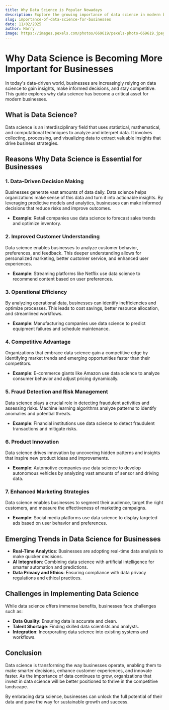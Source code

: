 ```yaml
---
title: Why Data Science is Popular Nowadays
description: Explore the growing importance of data science in modern businesses and how it drives decision-making and innovation.
slug: importance-of-data-science-for-businesses
date: 11/02/2025
author: Harry
image: https://images.pexels.com/photos/669619/pexels-photo-669619.jpeg?auto=compress&cs=tinysrgb&w=1260&h=750&dpr=1
---
```


# Why Data Science is Becoming More Important for Businesses

In today's data-driven world, businesses are increasingly relying on data science to gain insights, make informed decisions, and stay competitive. This guide explores why data science has become a critical asset for modern businesses.

## What is Data Science?

Data science is an interdisciplinary field that uses statistical, mathematical, and computational techniques to analyze and interpret data. It involves collecting, processing, and visualizing data to extract valuable insights that drive business strategies.

## Reasons Why Data Science is Essential for Businesses

### 1. **Data-Driven Decision Making**

Businesses generate vast amounts of data daily. Data science helps organizations make sense of this data and turn it into actionable insights. By leveraging predictive models and analytics, businesses can make informed decisions that reduce risks and improve outcomes.

- **Example**: Retail companies use data science to forecast sales trends and optimize inventory.

### 2. **Improved Customer Understanding**

Data science enables businesses to analyze customer behavior, preferences, and feedback. This deeper understanding allows for personalized marketing, better customer service, and enhanced user experiences.

- **Example**: Streaming platforms like Netflix use data science to recommend content based on user preferences.

### 3. **Operational Efficiency**

By analyzing operational data, businesses can identify inefficiencies and optimize processes. This leads to cost savings, better resource allocation, and streamlined workflows.

- **Example**: Manufacturing companies use data science to predict equipment failures and schedule maintenance.

### 4. **Competitive Advantage**

Organizations that embrace data science gain a competitive edge by identifying market trends and emerging opportunities faster than their competitors.

- **Example**: E-commerce giants like Amazon use data science to analyze consumer behavior and adjust pricing dynamically.

### 5. **Fraud Detection and Risk Management**

Data science plays a crucial role in detecting fraudulent activities and assessing risks. Machine learning algorithms analyze patterns to identify anomalies and potential threats.

- **Example**: Financial institutions use data science to detect fraudulent transactions and mitigate risks.

### 6. **Product Innovation**

Data science drives innovation by uncovering hidden patterns and insights that inspire new product ideas and improvements.

- **Example**: Automotive companies use data science to develop autonomous vehicles by analyzing vast amounts of sensor and driving data.

### 7. **Enhanced Marketing Strategies**

Data science enables businesses to segment their audience, target the right customers, and measure the effectiveness of marketing campaigns.

- **Example**: Social media platforms use data science to display targeted ads based on user behavior and preferences.

## Emerging Trends in Data Science for Businesses

- **Real-Time Analytics**: Businesses are adopting real-time data analysis to make quicker decisions.
- **AI Integration**: Combining data science with artificial intelligence for smarter automation and predictions.
- **Data Privacy and Ethics**: Ensuring compliance with data privacy regulations and ethical practices.

## Challenges in Implementing Data Science

While data science offers immense benefits, businesses face challenges such as:

- **Data Quality**: Ensuring data is accurate and clean.
- **Talent Shortage**: Finding skilled data scientists and analysts.
- **Integration**: Incorporating data science into existing systems and workflows.

## Conclusion

Data science is transforming the way businesses operate, enabling them to make smarter decisions, enhance customer experiences, and innovate faster. As the importance of data continues to grow, organizations that invest in data science will be better positioned to thrive in the competitive landscape.

By embracing data science, businesses can unlock the full potential of their data and pave the way for sustainable growth and success.
